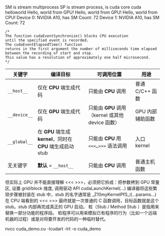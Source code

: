 SM is stream multiprocess
SP is stream process, is cuda core
cuda helloworld
Hello, world from GPU!
Hello, world from GPU!
Hello, world from CPU!
Device 0: NVIDIA A10, has SM Count: 72
Device 1: NVIDIA A10, has SM Count: 72

    /*
    The function cudaEventSynchronize() blocks CPU execution
    until the specified event is recorded.
    The cudaEventElapsedTime() function
    returns in the first argument the number of milliseconds time elapsed
    between the recording of start and stop.
    This value has a resolution of approximately one half microsecond.
    */

| 关键字       | 编译目标                                        | 可调用位置               | 用途        |
| ------------ | ----------------------------------------------- | -------------------------| ----------- |
| `__host__`   | 仅在 **CPU** 端生成代码                         | 只能由 **CPU** 调用      | 普通 C/C++ 函数 |
| `__device__` | 仅在 **GPU** 端生成代码                         | 只能由 **GPU** 调用（kernel 或其他 device 函数）  | GPU 内部辅助函数  |
| `__global__` | 在 **GPU** 端生成 **kernel**，同时在 **CPU** 端生成启动 stub | 只能由 **CPU** 用 `<<<…>>>` 语法调用 | 入口 kernel   |
| 无关键字     | **默认** = `__host__`                             | 只能由 **CPU** 调用                             | 普通主机函数      |

但实际上 GPU 并不能直接理解 <<< >>>，必须把它拆成：把参数拷到 GPU 常量区, 设置 grid/block 维度, 调用驱动 API cudaLaunchKernel(...)
编译器将这些繁琐步骤被封装在 stub 中，stub 的名字通常是
_Z10myKernelPfS_i(...params...)
在 CPU 端看到的 <<< >>> 最终就是一次普通的 C 函数调用，目标函数就是这个stub。stub 内部再完成真正的 GPU 启动。
桩（Stub / Method Stub ）是指用来替换一部分功能的程序段。 桩程序可以用来模拟已有程序的行为（比如一个远端机器的过程）或是对将要开发的代码的一种临时替代。

nvcc cuda_demo.cu -lcudart -lrt -o cuda_demo

